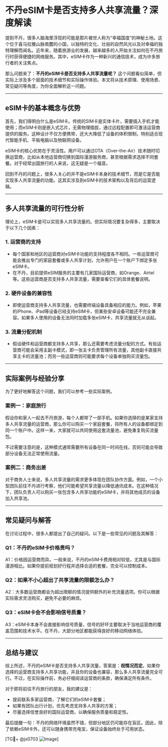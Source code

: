 # 不丹eSIM卡是否支持多人共享流量？深度解读

提到不丹，很多人脑海里浮现的可能是那片被世人称为“幸福国度”的神秘土地。这个位于喜马拉雅山脉南麓的小国，以独特的文化、壮丽的自然风光以及对幸福的独特理解而闻名。近年来，随着旅游业的发展，越来越多的人开始关注如何在不丹旅行时获得便捷的网络服务。其中，eSIM卡作为一种新兴的通信技术，成为许多旅行者的关注焦点。

那么问题来了：**不丹的eSIM卡是否支持多人共享流量呢？** 这个问题看似简单，但实际上涉及多个层面的技术细节和实际操作体验。本文将从技术原理、使用场景、常见疑问等角度，为你全面解析这一问题。

---

## eSIM卡的基本概念与优势

首先，我们得明白什么是eSIM卡。传统的SIM卡是实体卡片，需要插入手机才能使用；而eSIM卡则是嵌入式芯片，无需物理插拔，通过远程配置即可激活运营商提供的服务。这种设计不仅方便携带，还大大降低了设备的体积限制，特别适合现代智能手机、平板电脑以及物联网设备。

eSIM卡的核心优势在于灵活性。用户可以通过OTA（Over-the-Air）技术随时切换运营商，比如从本地运营商切换到国际漫游服务商，甚至根据需求选择不同套餐。对于经常出国旅行的人来说，这无疑是一个福音。

回到不丹的问题上，很多人关心的并不是eSIM卡本身的技术细节，而是它是否能实现多人共享流量的功能。这其实涉及到eSIM卡的技术架构以及背后的运营逻辑。

---

## 多人共享流量的可行性分析

理论上，eSIM卡是可以实现多人共享流量的。但实际情况要复杂得多，主要取决于以下几个因素：

### 1. **运营商的支持**
   - 每个国家和地区的运营商对eSIM卡功能的支持程度各不相同。一些运营商可能会推出专门的家庭套餐或多人共享计划，允许用户在一个账户下绑定多张eSIM卡。
   - 在不丹，目前提供eSIM服务的主要有几家国际运营商，如Orange、Airtel等。这些运营商是否支持多人共享流量，需要查看它们的具体套餐说明。

### 2. **硬件设备的兼容性**
   - 即使运营商支持多人共享流量，也需要终端设备具备相应的能力。例如，苹果的iPhone、iPad等设备已经支持eSIM卡，但某些安卓设备可能还不完全兼容。如果多人使用的设备无法同时加载多张eSIM卡，共享流量就无从谈起。

### 3. **流量分配机制**
   - 假设硬件和运营商都支持多人共享，那么还需要考虑流量分配的方式。有些运营商可能会采用主副卡模式，即一张主卡负责管理所有流量，其他副卡直接共享主卡的流量池；而另一些运营商则可能要求每个设备单独购买流量包。

---

## 实际案例与经验分享

为了更好地解答这个问题，我们可以参考一些实际案例。

### 案例一：家庭旅行
假设你和家人一起去不丹旅游，每个人都带了一部手机。如果你选择的是某家支持多人共享流量的运营商，那么你可以购买一个家庭套餐，将所有人的设备都绑定到同一个账户中。这样一来，大家就可以共同使用这套流量池，避免重复购买流量包。

不过需要注意的是，这种模式通常需要所有设备在同一时间在线，否则可能会导致部分设备无法正常使用流量。

### 案例二：商务出差
对于商务人士来说，多人共享流量的需求更多体现在团队协作方面。例如，一个小型团队前往不丹进行考察，他们可能希望共享流量以降低通讯成本。在这种情况下，团队负责人可以购买一张包含多人共享功能的eSIM卡，并将其他成员的设备加入共享池。

---

## 常见疑问与解答

在讨论过程中，很多人都提出了自己的疑问。以下是一些常见的问题及其解答：

### Q1：不丹的eSIM卡价格贵吗？
A1：价格因运营商而异。一般来说，不丹的eSIM卡费用相对较低，尤其是与国际漫游相比。如果你提前规划好行程并选择合适的套餐，完全可以控制成本。

### Q2：如果不小心超出了共享流量的限额怎么办？
A2：大多数运营商都会为超出限额的情况提供额外的补充流量选项。你可以根据实际需求灵活购买，避免不必要的麻烦。

### Q3：eSIM卡会不会影响信号质量？
A3：eSIM卡本身不会直接影响信号质量，信号的好坏主要取决于当地运营商的覆盖范围和技术水平。在不丹，大部分地区都能获得良好的移动网络体验。

---

## 总结与建议

综上所述，不丹的eSIM卡是否支持多人共享流量，答案是：**视情况而定**。如果你选择的运营商支持多人共享功能，并且你的设备也兼容，那么多人共享流量完全可行。不过，在实际操作前，务必仔细阅读运营商的条款，确保满足所有条件。

对于即将前往不丹旅行的朋友，我的建议是：
- 提前联系多家运营商，了解它们的eSIM卡套餐；
- 如果有团队出行计划，优先考虑支持多人共享的方案；
- 尽量选择信誉良好的国际运营商，以确保服务质量和稳定性。

最后提醒一句：不丹的网络环境虽然不错，但部分地区仍可能存在盲区。因此，除了依赖eSIM卡外，还可以随身携带充电宝，保证设备始终处于可用状态。

[TG💪+ @jx0703 ![Image](https://github.com/user-attachments/assets/dbca1d08-cadb-493c-b0ec-ad6f7a83f270)]